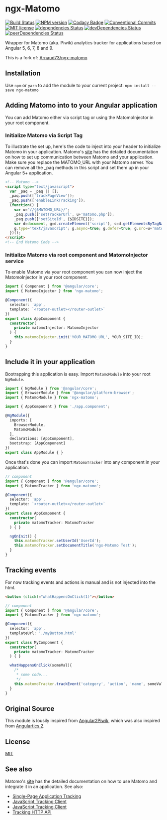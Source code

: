 # ngx-Matomo 

[![Build Status](https://travis-ci.com/Arnaud73/ngx-matomo.svg?branch=master)](https://travis-ci.com/Arnaud73/ngx-matomo)
[![NPM version](https://img.shields.io/npm/v/ngx-matomo.svg)](https://www.npmjs.com/package/ngx-matomo)
[![Codacy Badge](https://api.codacy.com/project/badge/Grade/b650cf6a9d3d4ab393af8d29d63fc8cc)](https://www.codacy.com/app/Arnaud73/ngx-matomo?utm_source=github.com&amp;utm_medium=referral&amp;utm_content=Arnaud73/ngx-matomo&amp;utm_campaign=Badge_Grade)
[![Conventional Commits](https://img.shields.io/badge/Conventional%20Commits-1.0.0-yellow.svg)](https://conventionalcommits.org)
[![MIT license](http://img.shields.io/badge/license-MIT-brightgreen.svg)](http://opensource.org/licenses/MIT)
[![dependencies Status](https://david-dm.org/Arnaud73/ngx-matomo/status.svg)](https://david-dm.org/Arnaud73/ngx-matomo)
[![devDependencies Status](https://david-dm.org/Arnaud73/ngx-matomo/dev-status.svg)](https://david-dm.org/Arnaud73/ngx-matomo?type=dev)
[![peerDependencies Status](https://david-dm.org/Arnaud73/ngx-matomo/peer-status.svg)](https://david-dm.org/Arnaud73/ngx-matomo?type=peer)

Wrapper for Matomo (aka. Piwik) analytics tracker for applications based on Angular 5, 6, 7, 8 and 9.

This is a fork of: [Arnaud73/ngx-matomo](https://github.com/Arnaud73/ngx-matomo)

## Installation

Use `npm` or `yarn` to add the module to your current project:
```npm install --save ngx-matomo```

## Adding Matomo into to your Angular application

You can add Matomo either via script tag or using the MatomoInjector in your root component.

### Initialize Matomo via Script Tag

To illustrate the set up, here's the code to inject into your header to initialize Matomo in your application. Matomo's [site](https://developer.matomo.org/guides/tracking-javascript-guide) has the detailed documentation on how to set up communication between Matomo and your application.
Make sure you replace the MATOMO_URL with your Matomo server. You can remove all the _paq methods in this script and set them up in your Angular 5+ application.

```html
<!-- Matomo -->
<script type="text/javascript">
  var _paq = _paq || [];
  _paq.push(['trackPageView']);
  _paq.push(['enableLinkTracking']);
  (function() {
    var u="//{$MATOMO_URL}/";
    _paq.push(['setTrackerUrl', u+'matomo.php']);
    _paq.push(['setSiteId', {$IDSITE}]);
    var d=document, g=d.createElement('script'), s=d.getElementsByTagName('script')[0];
    g.type='text/javascript'; g.async=true; g.defer=true; g.src=u+'matomo.js'; s.parentNode.insertBefore(g,s);
  })();
</script>
<!-- End Matomo Code -->
```

### Initialize Matomo via root component and MatomoInjector service

To enable Matomo via your root component you can now inject the MatomoInjector in your root component.

```ts
import { Component } from '@angular/core';
import { MatomoInjector } from 'ngx-matomo';

@Component({
  selector: 'app',
  template: `<router-outlet></router-outlet>`
})
export class AppComponent {
  constructor(
    private matomoInjector: MatomoInjector
  ) {
    this.matomoInjector.init('YOUR_MATOMO_URL', YOUR_SITE_ID);
  }
}
```

## Include it in your application

Bootrapping this application is easy. Import ```MatomoModule``` into your root ```NgModule```.

```ts
import { NgModule } from '@angular/core';
import { BrowserModule } from '@angular/platform-browser';
import { MatomoModule } from 'ngx-matomo';

import { AppComponent } from './app.component';

@NgModule({
  imports: [
    BrowserModule,
    MatomoModule
  ],
  declarations: [AppComponent],
  bootstrap: [AppComponent]
})
export class AppModule { }
```

Once that's done you can import ```MatomoTracker``` into any component in your application.

```ts
// component
import { Component } from '@angular/core';
import { MatomoTracker } from 'ngx-matomo';

@Component({
  selector: 'app',
  template: `<router-outlet></router-outlet>`
})
export class AppComponent {
  constructor(
    private matomoTracker: MatomoTracker
  ) { }

  ngOnInit() {
    this.matomoTracker.setUserId('UserId');
    this.matomoTracker.setDocumentTitle('ngx-Matomo Test');
  }
}
```

## Tracking events

For now tracking events and actions is manual and is not injected into the html. 

```html
<button (click)="whatHappensOnClick(1)"></button>
```

```ts
// component
import { Component } from '@angular/core';
import { MatomoTracker } from 'ngx-matomo';

@Component({
  selector: 'app',
  templateUrl: './myButton.html'
})
export class MyComponent {
  constructor(
    private matomoTracker: MatomoTracker
  ) { }

  whatHappensOnClick(someVal){
    /*
     * some code...
     */
    this.matomoTracker.trackEvent('category', 'action', 'name', someVal);
  }
}
```

## Original Source

This module is lousily inspired from [Angular2Piwik](https://github.com/awronka/Angular2Piwik), which was also inspired from [Angulartics 2](https://github.com/angulartics/angulartics2).

## License

[MIT](LICENSE)

## See also

Matomo's [site](https://developer.matomo.org/) has the detailed documentation on how to use Matomo and integrate it in an application.
See also:
-   [Single-Page Application Tracking](https://developer.matomo.org/guides/spa-tracking)
-   [JavaScript Tracking Client](https://developer.matomo.org/guides/tracking-javascript-guide)
-   [JavaScript Tracking Client](https://developer.matomo.org/api-reference/tracking-javascript)
-   [Tracking HTTP API](https://developer.matomo.org/api-reference/tracking-api)
